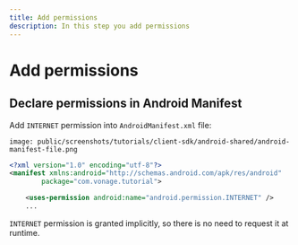 ```yaml
---
title: Add permissions
description: In this step you add permissions
---
```


# Add permissions

## Declare permissions in Android Manifest

Add `INTERNET` permission into `AndroidManifest.xml` file:

```screenshot
image: public/screenshots/tutorials/client-sdk/android-shared/android-manifest-file.png
```

```xml
<?xml version="1.0" encoding="utf-8"?>
<manifest xmlns:android="http://schemas.android.com/apk/res/android"
        package="com.vonage.tutorial">

    <uses-permission android:name="android.permission.INTERNET" />
    ...
```

`INTERNET` permission is granted implicitly, so there is no need to request it at runtime.
